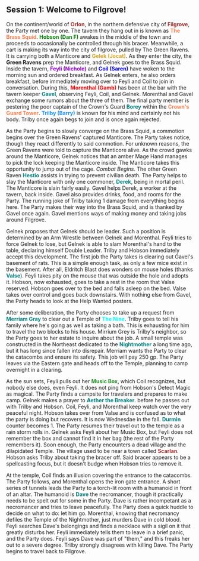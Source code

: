 ## Session 1: Welcome to Filgrove!

On the continent/world of <span style="color:brown">**Orlon**</span>, in the northern defensive city of <span style="color:brown">**Filgrove**</span>, the Party met one by one. The tavern they hang out in is known as <span style="color:coral">**The Brass Squid**</span>. <span style="color:green">**Hobson (Dan F)**</span> awakes in the middle of the town and proceeds to occasionally be controlled through his bracer. Meanwhile, a cart is making its way into the city of filgrove, pulled by The Green Ravens. It is carrying both a Manticore and <span style="color:goldenrod">**Gelek (Jocat)**</span>. As they enter the city, the **Green Ravens** prep the Manticore, and Gelnek goes to the Brass Squid. Inside the tavern, <span style="color:darkviolet">**Feyli (Nichole)**</span> and <span style="color:blue">**Coil (Saren)**</span> have woken to the morning sun and ordered breakfast. As Gelnek enters, he also orders breakfast, before immediately moving over to Feyli and Coil to join in conversation. During this, <span style="color:red">**Morenthal (Gamb)**</span> has been at the bar with the tavern keeper <span style="color:teal">**Gavel**</span>, observing Feyli, Coil, and Gelnek. Morenthal and Gavel exchange some rumors about the three of them. The final party member is pestering the poor captain of the Crown's Guard <span style="color:teal">**Borey**</span> within the <span style="color:coral">**Crown's Guard Tower**</span>. <span style="color:dodgerblue">**Trilby (Barry)**</span> is known for his mind and certainly not his body. Trilby once again begs to join and is once again rejected.

As the Party begins to slowly converge on the Brass Squid, a commotion begins over the Green Ravens' captured Manticore. The Party takes notice, though they react differently to said commotion. For unknown reasons, the Green Ravens were told to capture the Manticore alive. As the crowd gawks around the Manticore, Gelnek notices that an amber Mage Hand manages to pick the lock keeping the Manticore inside. The Manticore takes this opportunity to jump out of the cage. *Combat Begins*. The other Green Raven <span style="color:teal">**Hestio**</span> assists in trying to prevent civilian death. The Party helps to slay the Manticore with only one commoner, <span style="color:teal">**Derek**</span>, being in mortal peril. The Manticore is slain fairly easily. Gavel helps Derek, a worker at the tavern, back inside. Gavel also provides drinks, food, and rooms for the Party. The running joke of Trilby taking 1 damage from everything begins here. The Party makes their way into the Brass Squid, and is thanked by Gavel once again. Gavel mentions ways of making money and taking jobs around Filgrove.

Gelnek proposes that Gelnek should be leader. Such a position is determined by an Arm Wrestle between Gelnek and Morenthal. Feyli tries to force Gelnek to lose, but Gelnek is able to slam Morenthal's hand to the table, declaring himself Double Leader. Trilby and Hobson immediately accept this development. The first job the Party takes is clearing out Gavel's basement of rats. This is a simple enough task, as only a few mice exist in the basement. After all, Eldritch Blast does wonders on mouse holes (thanks <span style="color:teal">**Valse**</span>). Feyli takes pity on the mouse that was outside the hole and adopts it. Hobson, now exhausted, goes to take a rest in the room that Valse reserved. Hobson goes over to the bed and falls asleep on the bed. Valse takes over control and goes back downstairs. With nothing else from Gavel, the Party heads to look at the Help Wanted posters.

After some deliberation, the Party chooses to take up a request from <span style="color:teal">**Merriam Gray**</span> to clear out a Temple of <span style="color:aqua">**The Nine**</span>. Trilby goes to tell his family where he's going as well as taking a bath. This is exhausting for him to travel the two blocks to his house. Mirrium Grey is Trilby's neighbor, so the Party goes to her estate to inquire about the job. A small temple was constructed in the Northeast dedicated to the <span style="color:teal">**Nightmother**</span> a long time ago, but it has long since fallen into disrepair. Merriam wants the Party to clear the catacombs and ensure its safety. This job will pay 250 gp. The Party leaves via the Eastern gate and heads off to the Temple, planning to camp overnight in a clearing.

As the sun sets, Feyli pulls out her <span style="color:forestgreen">**Music Box**</span>, which Coil recognizes, but nobody else does, even Feyli. It does not ping from Hobson's Detect Magic as magical. The Party finds a campsite for travelers and prepares to make camp. Gelnek makes a prayer to <span style="color:teal">**Aether the Breaker**</span>. before he passes out with Trilby and Hobson. Coil, Feyli, and Morenthal keep watch over the very peaceful night. Hobson takes over from Valse and is confused as to what the party is doing but recovers. It is now Wednesdae in the fall. <span style="color:teal">**Durmin**</span> counter becomes 1. The Party resumes their travel out to the temple as a rain storm rolls in. Gelnek asks Feyli about her Music Box, but Feyli does not remember the box and cannot find it in her bag (the rest of the Party remembers it). Soon enough, the Party encounters a dead village and the dilapidated Temple. The village used to be near a town called <span style="color:brown">**Scarlan**</span>. Hobson asks Trilby about taking the bracer off. Said bracer appears to be a spellcasting focus, but it doesn't budge when Hobson tries to remove it.

At the temple, Coil finds an illusion covering the entrance to the catacombs. The Party follows, and Morenthal opens the iron gate entrance. A short series of tunnels leads the Party to a torch-lit room with a humanoid in front of an altar. The humanoid is <span style="color:teal">**Dave**</span> the necromancer, though it practically needs to be spelt out for some in the Party. Dave is rather incompetant as a necromancer and tries to leave peacefully. The Party does a quick huddle to decide on what to do: let him go. Morenthal, knowing that necromancy defiles the Temple of the Nightmother, just murders Dave in cold blood. Feyli searches Dave's belongings and finds a necklace with a sigil on it that greatly disturbs her. Feyli immediately tells them to leave in a brief panic, and the Party does. Feyli says Dave was part of "them," and this freaks her out to a severe degree. Trilby strongly disagrees with killing Dave. The Party begins to travel back to Filgrove.
